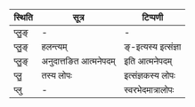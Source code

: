 | स्थिति | सूत्र | टिप्पणी |
| ----- | ------- | ------ |
| प्लु॒ङ् | - | - |
| प्लु॒ङ् | हलन्त्यम् | ङ्-इत्यस्य इत्संज्ञा |
| प्लु॒ङ् | अनुदात्तङित आत्मनेपदम् | इति आत्मनेपदम् |
| प्लु॒ | तस्य लोपः | इत्संज्ञकस्य लोपः |
| प्लु | - | स्वरभेदमात्रालोपः |
